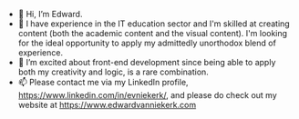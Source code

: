 - 👋 Hi, I’m Edward.
- 👀 I have experience in the IT education sector and I'm skilled at creating content (both the academic content and the visual content). 
I'm looking for the ideal opportunity to apply my admittedly unorthodox blend of experience.
- 🌱 I’m excited about front-end development since being able to apply both my creativity and logic, is a rare combination.
- 📫 Please contact me via my LinkedIn profile, https://www.linkedin.com/in/evniekerk/, and please do check out my website at https://www.edwardvanniekerk.com
